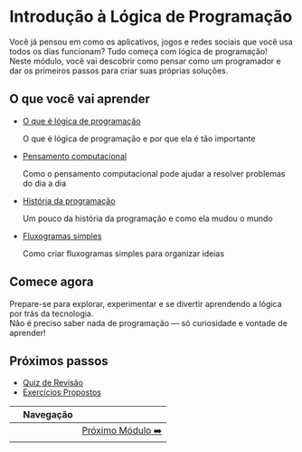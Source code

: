 # Introdução à Lógica de Programação

Você já pensou em como os aplicativos, jogos e redes sociais que você usa todos os dias funcionam? Tudo começa com lógica de programação!  
Neste módulo, você vai descobrir como pensar como um programador e dar os primeiros passos para criar suas próprias soluções.

## O que você vai aprender

- [O que é lógica de programação](./aula-01-logica-programacao/README.md)

  O que é lógica de programação e por que ela é tão importante
- [Pensamento computacional](./aula-02-pensamento-computacional/README.md)

  Como o pensamento computacional pode ajudar a resolver problemas do dia a dia
- [História da programação](./aula-03-historia-programacao/README.md)

  Um pouco da história da programação e como ela mudou o mundo
- [Fluxogramas simples](./aula-04-fluxogramas/README.md)

  Como criar fluxogramas simples para organizar ideias

## Comece agora

Prepare-se para explorar, experimentar e se divertir aprendendo a lógica por trás da tecnologia.  
Não é preciso saber nada de programação — só curiosidade e vontade de aprender!

## Próximos passos

- [Quiz de Revisão](./quiz/README.md)
- [Exercícios Propostos](./exercicios/README.md)

|   | Navegação |   |
|:-:|:----------|:-:|
|   |  | [Próximo Módulo ➡️](../modulo-02-algoritmos-fluxogramas/README.md) |
